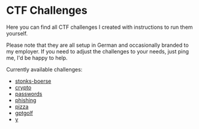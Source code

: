 # CTF Challenges

Here you can find all CTF challenges I created with instructions to run them yourself.

Please note that they are all setup in German and occasionally branded to my employer. If you need to adjust the challenges to your needs, just ping me, I'd be happy to help.

Currently available challenges:

- [stonks-boerse](./stonks-boerse/)
- [crypto](./crypto/)
- [passwords](./passwords/)
- [phishing](./phishing/)
- [pizza](./pizza/)
- [gptgolf](./gptgolf/)
- [y](./y/)

